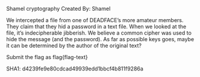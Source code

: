 Shamel cryptography
Created By: Shamel

We intercepted a file from one of DEADFACE’s more amateur members. They claim that they hid a password in a text file. When we looked at the file, it’s indecipherable jibberish. We believe a common cipher was used to hide the message (and the password). As far as possible keys goes, maybe it can be determined by the author of the original text?

Submit the flag as flag{flag-text}

SHA1: d4239fe9e80cdcad49939edd1bbcf4b811f9286a
